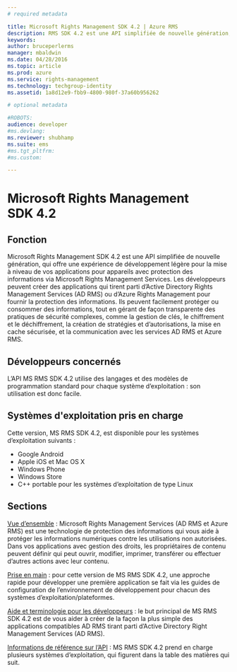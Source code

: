 ```yaml
---
# required metadata

title: Microsoft Rights Management SDK 4.2 | Azure RMS
description: RMS SDK 4.2 est une API simplifiée de nouvelle génération, qui offre une expérience de développement légère pour la mise à niveau de vos applications d’appareils avec protection des informations.
keywords:
author: bruceperlerms
manager: mbaldwin
ms.date: 04/28/2016
ms.topic: article
ms.prod: azure
ms.service: rights-management
ms.technology: techgroup-identity
ms.assetid: 1a8d12e9-fbb9-4800-980f-37a60b956262

# optional metadata

#ROBOTS:
audience: developer
#ms.devlang:
ms.reviewer: shubhamp
ms.suite: ems
#ms.tgt_pltfrm:
#ms.custom:

---
```


# Microsoft Rights Management SDK 4.2

## Fonction ##

Microsoft Rights Management SDK 4.2 est une API simplifiée de nouvelle génération, qui offre une expérience de développement légère pour la mise à niveau de vos applications pour appareils avec protection des informations via Microsoft Rights Management Services. Les développeurs peuvent créer des applications qui tirent parti d’Active Directory Rights Management Services (AD RMS) ou d’Azure Rights Management pour fournir la protection des informations. Ils peuvent facilement protéger ou consommer des informations, tout en gérant de façon transparente des pratiques de sécurité complexes, comme la gestion de clés, le chiffrement et le déchiffrement, la création de stratégies et d’autorisations, la mise en cache sécurisée, et la communication avec les services AD RMS et Azure RMS.

## Développeurs concernés ##

L’API MS RMS SDK 4.2 utilise des langages et des modèles de programmation standard pour chaque système d’exploitation : son utilisation est donc facile.

## Systèmes d'exploitation pris en charge ##

Cette version, MS RMS SDK 4.2, est disponible pour les systèmes d’exploitation suivants :

- Google Android
- Apple iOS et Mac OS X
- Windows Phone
- Windows Store
- C++ portable pour les systèmes d’exploitation de type Linux

## Sections ##

[Vue d’ensemble](overview.md) : Microsoft Rights Management Services (AD RMS et Azure RMS) est une technologie de protection des informations qui vous aide à protéger les informations numériques contre les utilisations non autorisées. Dans vos applications avec gestion des droits, les propriétaires de contenu peuvent définir qui peut ouvrir, modifier, imprimer, transférer ou effectuer d’autres actions avec leur contenu.

[Prise en main](get-started.md) : pour cette version de MS RMS SDK 4.2, une approche rapide pour développer une première application se fait via les guides de configuration de l’environnement de développement pour chacun des systèmes d’exploitation/plateformes.

[Aide et terminologie pour les développeurs](core-concepts.md) : le but principal de MS RMS SDK 4.2 est de vous aider à créer de la façon la plus simple des applications compatibles AD RMS tirant parti d’Active Directory Right Management Services (AD RMS).

[Informations de référence sur l’API](api-reference-4-2.md) : MS RMS SDK 4.2 prend en charge plusieurs systèmes d’exploitation, qui figurent dans la table des matières qui suit.

 

 

 


<!--HONumber=Apr16_HO3-->


